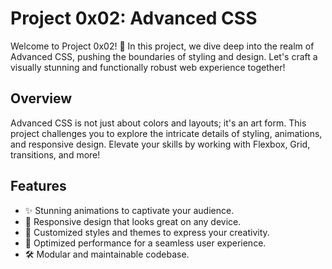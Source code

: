 # Project 0x02: Advanced CSS

Welcome to Project 0x02! 🚀 In this project, we dive deep into the realm of Advanced CSS, pushing the boundaries of styling and design. Let's craft a visually stunning and functionally robust web experience together!

## Overview

Advanced CSS is not just about colors and layouts; it's an art form. This project challenges you to explore the intricate details of styling, animations, and responsive design. Elevate your skills by working with Flexbox, Grid, transitions, and more!

## Features

- ✨ Stunning animations to captivate your audience.
- 📐 Responsive design that looks great on any device.
- 🎨 Customized styles and themes to express your creativity.
- 🚀 Optimized performance for a seamless user experience.
- 🛠️ Modular and maintainable codebase.
